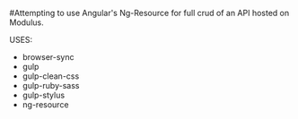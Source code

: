 #Attempting to use Angular's Ng-Resource for full crud of an API hosted on Modulus.

USES:
* browser-sync
* gulp
* gulp-clean-css
* gulp-ruby-sass
* gulp-stylus
* ng-resource
